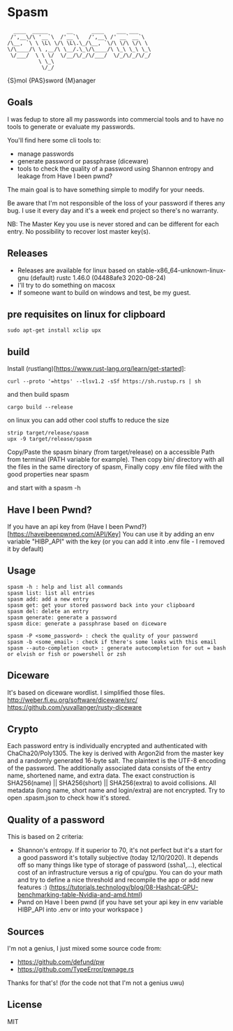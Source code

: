 # Spasm
```                          
  ____  _____      __      ____    ___ ___    
 /',__\/\ '__`\  /'__`\   /',__\ /' __` __`\  
/\__, `\ \ \L\ \/\ \L\.\_/\__, `\/\ \/\ \/\ \ 
\/\____/\ \ ,__/\ \__/.\_\/\____/\ \_\ \_\ \_\
 \/___/  \ \ \/  \/__/\/_/\/___/  \/_/\/_/\/_/
          \ \_\                               
           \/_/                               
```
{S}mol {PAS}sword {M}anager


## Goals
I was fedup to store all my passwords into commercial tools and to have no tools to generate or evaluate my passwords.

You'll find here some cli tools to:
- manage passwords
- generate password or passphrase (diceware)
- tools to check the quality of a password using Shannon entropy and leakage from Have I been pwnd?

The main goal is to have something simple to modify for your needs.

Be aware that I'm not responsible of the loss of your password if theres any bug. I use it every day and it's a week end project so there's no warranty. 

NB: The Master Key you use is never stored and can be different for each entry. No possibility to recover lost master key(s).

## Releases 
- Releases are available for linux based on stable-x86_64-unknown-linux-gnu (default) rustc 1.46.0 (04488afe3 2020-08-24)
- I'll try to do something on macosx
- If someone want to build on windows and test, be my guest.

## pre requisites on linux for clipboard
```
sudo apt-get install xclip upx
```

## build 
Install (rustlang)[https://www.rust-lang.org/learn/get-started]: 
```
curl --proto '=https' --tlsv1.2 -sSf https://sh.rustup.rs | sh
```
and then build spasm

```shell script
cargo build --release
```
on linux you can add other cool stuffs to reduce the size
```
strip target/release/spasm
upx -9 target/release/spasm
```

Copy/Paste the spasm binary (from target/release) on a accessible Path from terminal (PATH variable for example).
Then copy bin/ directory with all the files in the same directory of spasm,
Finally copy .env file filed with the good properties near spasm

and start with a spasm -h

## Have I been Pwnd?
If you have an api key from (Have I been Pwnd?)[https://haveibeenpwned.com/API/Key]
You can use it by adding an env variable "HIBP_API" with the key (or you can add it into .env file - I removed it by default)

## Usage

    spasm -h : help and list all commands
    spasm list: list all entries
    spasm add: add a new entry
    spasm get: get your stored password back into your clipboard
    spasm del: delete an entry
    spasm generate: generate a password
    spasm dice: generate a passphrase based on diceware
    
    spasm -P <some_password> : check the quality of your password
    spasm -b <some_email> : check if there's some leaks with this email
    spasm --auto-completion <out> : generate autocompletion for out = bash or elvish or fish or powershell or zsh


## Diceware
It's based on diceware wordlist. I simplified those files.
http://weber.fi.eu.org/software/diceware/src/
https://github.com/yuvallanger/rusty-diceware

## Crypto
Each password entry is individually encrypted and authenticated with ChaCha20/Poly1305. 
The key is derived with Argon2id from the master key and a randomly generated 16-byte salt. 
The plaintext is the UTF-8 encoding of the password. 
The additionally associated data consists of the entry name, shortened name, and extra data. 
The exact construction is SHA256(name) || SHA256(short) || SHA256(extra) to avoid collisions.
All metadata (long name, short name and login/extra) are not encrypted. Try to open .spasm.json to check how it's stored. 

## Quality of a password
This is based on 2 criteria:
- Shannon's entropy. If it superior to 70, it's not perfect but it's a start for a good password it's totally subjective (today 12/10/2020). It depends off so many things like type of storage of password (ssha1,...), electical cost of an infrastructure versus a rig of cpu/gpu. You can do your math and try to define a nice threshold and recompile the app or add new features :)
  (https://tutorials.technology/blog/08-Hashcat-GPU-benchmarking-table-Nvidia-and-amd.html)
- Pwnd on Have I been pwnd (if you have set your api key in env variable HIBP_API into .env or into your workspace )

## Sources
I'm not a genius, I just mixed some source code from:
- https://github.com/defund/pw
- https://github.com/TypeError/pwnage.rs

Thanks for that's! (for the code not that I'm not a genius uwu)

## License
MIT

